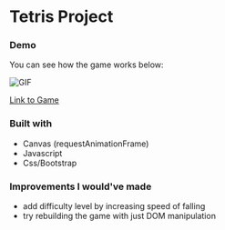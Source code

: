 # Tetris Project

### Demo
You can see how the game works below:

![GIF](https://github.com/wang0805/tetrisproject/blob/master/images/01.gif)

[Link to Game](https://wang0805.github.io/tetrisproject/)

### Built with

* Canvas (requestAnimationFrame)
* Javascript
* Css/Bootstrap

### Improvements I would've made

* add difficulty level by increasing speed of falling 
* try rebuilding the game with just DOM manipulation
